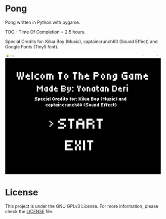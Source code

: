 # Pong
 Pong written in Python with pygame.
 
 TOC - Time Of Completion = 2.5 hours.

 Special Credits for: Kilua Boy (Music), captaincrunch80 (Sound Effect) and Google Fonts (Tiny5 font).

![alt text](image.png)



# License
This project is under the GNU GPLv3 License. For more information, please check the [LICENSE](./LICENSE) file.

